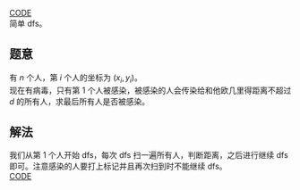 [CODE](https://www.luogu.com.cn/problem/AT_abc304_c)        
简单 dfs。          
## 题意
有 $n$ 个人，第 $i$ 个人的坐标为 $(x_i,y_i)$。     
现在有病毒，只有第 $1$ 个人被感染，被感染的人会传染给和他欧几里得距离不超过 $d$ 的所有人，求最后所有人是否被感染。
## 解法
我们从第 $1$ 个人开始 dfs，每次 dfs 扫一遍所有人，判断距离，之后进行继续 dfs 即可。注意感染的人要打上标记并且再次扫到时不能继续 dfs。    
[CODE](https://www.luogu.com.cn/paste/63l2599j)